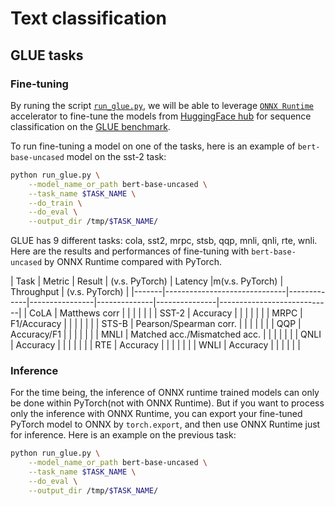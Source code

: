 <!---
Copyright 2020 The HuggingFace Team. All rights reserved.

Licensed under the Apache License, Version 2.0 (the "License");
you may not use this file except in compliance with the License.
You may obtain a copy of the License at

    http://www.apache.org/licenses/LICENSE-2.0

Unless required by applicable law or agreed to in writing, software
distributed under the License is distributed on an "AS IS" BASIS,
WITHOUT WARRANTIES OR CONDITIONS OF ANY KIND, either express or implied.
See the License for the specific language governing permissions and
limitations under the License.
-->

# Text classification 

## GLUE tasks

### Fine-tuning

By runing the script [`run_glue.py`](https://github.com/huggingface/optimum/blob/main/examples/onnxruntime/text-classification/run_glue.py),
we will be able to leverage [`ONNX Runtime`](https://github.com/microsoft/onnxruntime) accelerator to fine-tune the models from 
[HuggingFace hub](https://huggingface.co/models) for sequence classification on the [GLUE benchmark](https://gluebenchmark.com/).

To run fine-tuning a model on one of the tasks, here is an example of `bert-base-uncased` model on the sst-2 task:

```bash
python run_glue.py \
    --model_name_or_path bert-base-uncased \
    --task_name $TASK_NAME \
    --do_train \
    --do_eval \
    --output_dir /tmp/$TASK_NAME/
```
GLUE has 9 different tasks: cola, sst2, mrpc, stsb, qqp, mnli, qnli, rte, wnli. Here are the results and performances 
of fine-tuning with `bert-base-uncased` by ONNX Runtime compared with PyTorch.


| Task  | Metric                       | Result      | (v.s. PyTorch) | Latency       |m(v.s. PyTorch) | Throughput | (v.s. PyTorch) |
|-------|------------------------------|-------------|----------------|--------------|---------------|----------------------------|
| CoLA  | Matthews corr                |             |               |              |               |                            |
| SST-2 | Accuracy                     |             |               |              |               |                            |
| MRPC  | F1/Accuracy                  |             |               |              |               |                            |
| STS-B | Pearson/Spearman corr.       |             |               |              |               |                            |
| QQP   | Accuracy/F1                  |             |               |              |               |                            |
| MNLI  | Matched acc./Mismatched acc. |             |               |              |               |                            |
| QNLI  | Accuracy                     |             |               |              |               |                            |
| RTE   | Accuracy                     |             |               |              |               |                            |
| WNLI  | Accuracy                     |             |               |              |               |                            |

### Inference

For the time being, the inference of ONNX runtime trained models can only be done within PyTorch(not with ONNX Runtime). But if you want
to process only the inference with ONNX Runtime, you can export your fine-tuned PyTorch model to ONNX by `torch.export`, and then use ONNX 
Runtime just for inference. Here is an example on the previous task:

```bash
python run_glue.py \
    --model_name_or_path bert-base-uncased \
    --task_name $TASK_NAME \
    --do_eval \
    --output_dir /tmp/$TASK_NAME/
```
